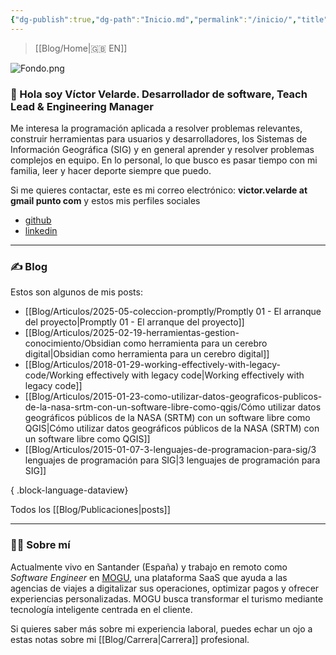 ```yaml
---
{"dg-publish":true,"dg-path":"Inicio.md","permalink":"/inicio/","title":"velardev","tags":["gardenEntry"]}
---
```


> [[Blog/Home\|🇬🇧 EN]]

![Fondo.png](/img/user/Blog/Media/Fondo.png)
### 👋 Hola soy Víctor Velarde. Desarrollador de software, Teach Lead & Engineering Manager

Me interesa la programación aplicada a resolver problemas relevantes, construir herramientas para usuarios y desarrolladores, los Sistemas de Información Geográfica (SIG) y en general aprender y resolver problemas complejos en equipo. En lo personal, lo que busco es pasar tiempo con mi familia, leer y hacer deporte siempre que puedo. 

Si me quieres contactar, este es mi correo electrónico: **victor.velarde at gmail punto com** y estos mis perfiles sociales
- [github](https://github.com/VictorVelarde/)
- [linkedin](https://www.linkedin.com/in/victorvelarde/)

---
### ✍ Blog
Estos son algunos de mis posts:
- [[Blog/Articulos/2025-05-coleccion-promptly/Promptly 01 - El arranque del proyecto\|Promptly 01 - El arranque del proyecto]]
- [[Blog/Articulos/2025-02-19-herramientas-gestion-conocimiento/Obsidian como herramienta para un cerebro digital\|Obsidian como herramienta para un cerebro digital]]
- [[Blog/Articulos/2018-01-29-working-effectively-with-legacy-code/Working effectively with legacy code\|Working effectively with legacy code]]
- [[Blog/Articulos/2015-01-23-como-utilizar-datos-geograficos-publicos-de-la-nasa-srtm-con-un-software-libre-como-qgis/Cómo utilizar datos geográficos públicos de la NASA (SRTM) con un software libre como QGIS\|Cómo utilizar datos geográficos públicos de la NASA (SRTM) con un software libre como QGIS]]
- [[Blog/Articulos/2015-01-07-3-lenguajes-de-programacion-para-sig/3 lenguajes de programación para SIG\|3 lenguajes de programación para SIG]]

{ .block-language-dataview}

Todos los [[Blog/Publicaciones\|posts]]

---
###  🧔‍♂ Sobre mí
Actualmente vivo en Santander (España) y trabajo en remoto como _Software Engineer_ en [MOGU](https://www.moguplatform.com/), una plataforma SaaS que ayuda a las agencias de viajes a digitalizar sus operaciones, optimizar pagos y ofrecer experiencias personalizadas. MOGU busca transformar el turismo mediante tecnología inteligente centrada en el cliente.

Si quieres saber más sobre mi experiencia laboral, puedes echar un ojo a estas notas sobre mi [[Blog/Carrera\|Carrera]] profesional. 
